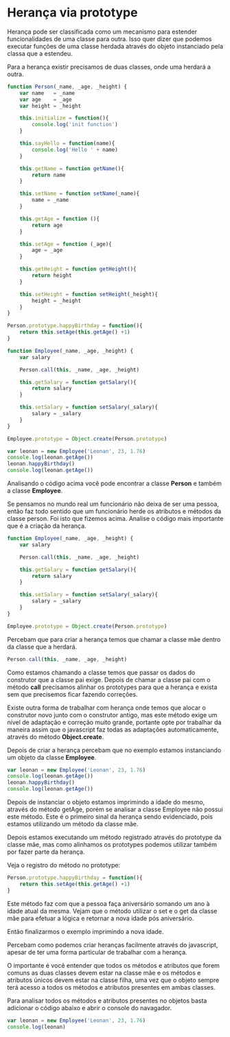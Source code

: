 # Herança via prototype

Herança pode ser classificada como um mecanismo para estender funcionalidades de uma classe para outra. Isso quer dizer que podemos executar funções de uma classe herdada através do objeto instanciado pela classa que a estendeu.

Para a herança existir precisamos de duas classes, onde uma herdará a outra.

```js
function Person(_name, _age, _height) {
    var name   = _name
    var age    = _age
    var height = _height

    this.initialize = function(){
        console.log('init function')
    }

    this.sayHello = function(name){
        console.log('Hello ' + name)
    }

    this.getName = function getName(){
        return name
    }

    this.setName = function setName(_name){
        name = _name
    }

    this.getAge = function (){
        return age
    }

    this.setAge = function (_age){
        age = _age
    }

    this.getHeight = function getHeight(){
        return height
    }

    this.setHeight = function setHeight(_height){
        height = _height
    }
}

Person.prototype.happyBirthday = function(){
    return this.setAge(this.getAge() +1)
}

function Employee(_name, _age, _height) {
    var salary

    Person.call(this, _name, _age, _height)

    this.getSalary = function getSalary(){
        return salary
    }

    this.setSalary = function setSalary(_salary){
        salary = _salary
    }
}

Employee.prototype = Object.create(Person.prototype)

var leonan = new Employee('Leonan', 23, 1.76)
console.log(leonan.getAge())
leonan.happyBirthday()
console.log(leonan.getAge())
```

Analisando o código acima você pode encontrar a classe **Person** e também a classe **Employee**.

Se pensamos no mundo real um funcionário não deixa de ser uma pessoa, então faz todo sentido que um funcionário herde os atributos e métodos da classe person. Foi isto que fizemos acima. Analise o código mais importante que é a criação da herança.

```js
function Employee(_name, _age, _height) {
    var salary

    Person.call(this, _name, _age, _height)

    this.getSalary = function getSalary(){
        return salary
    }

    this.setSalary = function setSalary(_salary){
        salary = _salary
    }
}

Employee.prototype = Object.create(Person.prototype)
```

Percebam que para criar a herança temos que chamar a classe mãe dentro da classe que a herdará.

```js
Person.call(this, _name, _age, _height)
```

Como estamos chamando a classe temos que passar os dados do construtor que a classe pai exige. Depois de chamar a classe pai com o método **call** precisamos alinhar os prototypes para que a herança e exista sem que precisemos ficar fazendo correções.

Existe outra forma de trabalhar com herança onde temos que alocar o construtor novo junto com o construtor antigo, mas este método exige um nível de adaptação e correção muito grande, portante opte por trabalhar da maneira assim que o javascript faz todas as adaptações automaticamente, através do método **Object.create**.

Depois de criar a herança percebam que no exemplo estamos instanciando um objeto da classe **Employee**.

```js
var leonan = new Employee('Leonan', 23, 1.76)
console.log(leonan.getAge())
leonan.happyBirthday()
console.log(leonan.getAge())
```

Depois de instanciar o objeto estamos imprimindo a idade do mesmo, através do método getAge, porém se analisar a classe Employee não possui este método. Este é o primeiro sinal da herança sendo evidenciado, pois estamos utilizando um método da classe mãe.

Depois estamos executando um método registrado através do prototype da classe mãe, mas como alinhamos os prototypes podemos utilizar também por fazer parte da herança.

Veja o registro do método no prototype:

```js
Person.prototype.happyBirthday = function(){
    return this.setAge(this.getAge() +1)
}
```

Este método faz com que a pessoa faça aniversário somando um ano à idade atual da mesma. Vejam que o método utilizar o set e o get da classe mãe para efetuar a lógica e retornar a nova idade pós aniversário.

Então finalizarmos o exemplo imprimindo a nova idade.

Percebam como podemos criar heranças facilmente através do javascript, apesar de ter uma forma particular de trabalhar com a herança.

O importante é você entender que todos os métodos e atributos que forem comuns as duas classes devem estar na classe mãe e os métodos e atributos únicos devem estar na classe filha, uma vez que o objeto sempre terá acesso a todos os métodos e atributos presentes em ambas classes.

Para analisar todos os métodos e atributos presentes no objetos basta adicionar o código abaixo e abrir o console do navagador.

```js
var leonan = new Employee('Leonan', 23, 1.76)
console.log(leonan)
```